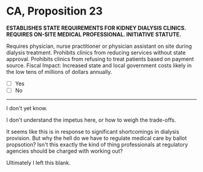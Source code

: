 # CA, Proposition 23

**ESTABLISHES STATE REQUIREMENTS FOR KIDNEY DIALYSIS CLINICS. REQUIRES ON-SITE MEDICAL PROFESSIONAL. INITIATIVE STATUTE.**

Requires physician, nurse practitioner or physician assistant on site during dialysis treatment. Prohibits clinics from reducing services without state approval. Prohibits clinics from refusing to treat patients based on payment source. Fiscal Impact: Increased state and local government costs likely in the low tens of millions of dollars annually.

- [ ] Yes
- [ ] No

---

I don't yet know.

I don't understand the impetus here, or how to weigh the trade-offs.

It seems like this is in response to significant shortcomings in dialysis provision. But why the hell do we have to
regulate medical care by ballot propsotion? Isn't this exactly the kind of thing professionals at regulatory agencies
should be charged with working out?

Ultimately I left this blank.






